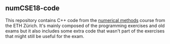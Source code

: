 ## numCSE18-code

This repository contains C++ code from the [numerical methods](https://metaphor.ethz.ch/x/2018/hs/401-0663-00L/) course from the ETH Zürich.
It's mainly composed of the programming exercises and old exams but it also includes some extra code
that wasn't part of the exercises that might still be useful for the exam.
